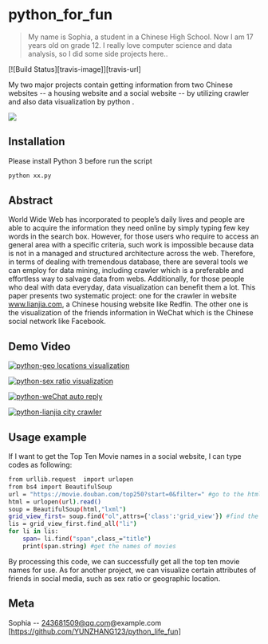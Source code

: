 # python_for_fun
> My name is Sophia, a student in a Chinese High School. Now I am 17 years old on grade 12. I really love computer science and data analysis, so I did some side projects here..

[![Build Status][travis-image]][travis-url]

My two major projects contain getting information from two Chinese websites -- a housing website and a social website -- by utilizing crawler and also data visualization by python .

![](header.png)

## Installation

Please install Python 3 before run the script

```sh
python xx.py
```



## Abstract
 World Wide Web has incorporated to people’s daily lives and people are able to acquire the information they need online by simply typing few key words in the search box. However, for those users who require to access an general area with a specific criteria, such work is impossible because data is not in a managed and structured architecture across the web. Therefore, in terms of dealing with tremendous database, there are several tools we can employ for data mining, including crawler which is a preferable and effortless way to salvage data from webs. Additionally, for those people who deal with data everyday, data visualization can benefit them a lot. This paper presents two systematic project: one for the crawler in website www.lianjia.com, a Chinese housing website like Redfin. The other one is the visualization of the friends information in WeChat which is the Chinese social network like Facebook.


## Demo Video
[![python-geo locations visualization
](https://www.youtube.com/watch?v=fTK3uYI_TXo/0.jpg)](https://www.youtube.com/watch?v=fTK3uYI_TXo)

[![python-sex ratio visualization
](https://www.youtube.com/watch?v=L7p8S6ffhzM/0.jpg)](https://www.youtube.com/watch?v=L7p8S6ffhzM)

[![python-weChat auto reply
](https://www.youtube.com/watch?v=KqwYfzCA1rs/0.jpg)](https://www.youtube.com/watch?v=KqwYfzCA1rs)

[![python-lianjia city crawler
](https://www.youtube.com/watch?v=qU3I0_uwuUI/0.jpg)](https://www.youtube.com/watch?v=qU3I0_uwuUI)

## Usage example

 If I want to get the Top Ten Movie names in a social website, I can type codes as following:

```sh
from urllib.request  import urlopen
from bs4 import BeautifulSoup
url = "https://movie.douban.com/top250?start=0&filter=" #go to the html page
html = urlopen(url).read()
soup = BeautifulSoup(html,"lxml")
grid_view_first= soup.find("ol",attrs={'class':'grid_view'}) #find the div
lis = grid_view_first.find_all("li")
for li in lis:
    span= li.find("span",class_="title")
    print(span.string) #get the names of movies
```

By processing this code, we can successfully get all the top ten movie names for use.
As for another project, we can visualize certain attributes of friends in social media, such as sex ratio or geographic location.



## Meta
Sophia -- 243681509@qq.com@example.com
[https://github.com/YUNZHANG123/python_life_fun]
